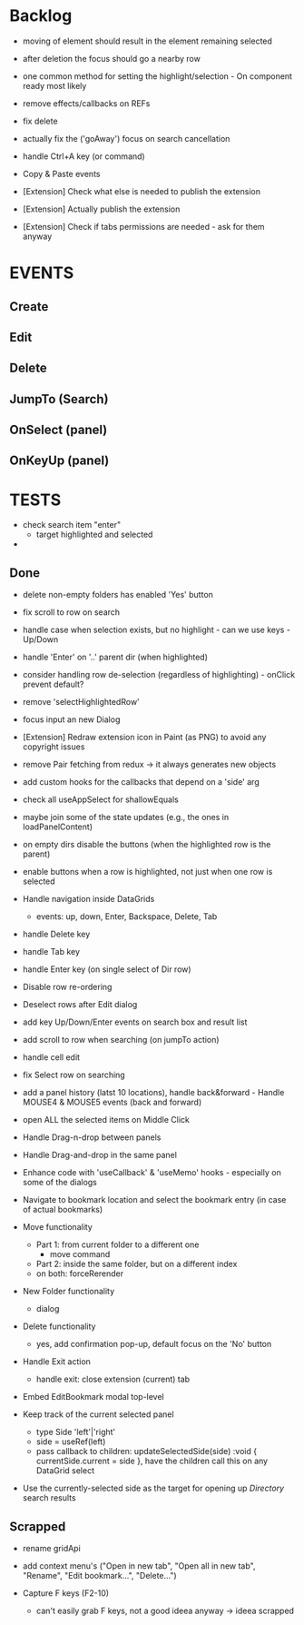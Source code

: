 # Backlog

- moving of element should result in the element remaining selected
- after deletion the focus should go a nearby row

- one common method for setting the highlight/selection - On component ready most likely

- remove effects/callbacks on REFs

- fix delete

- actually fix the ('goAway') focus on search cancellation
- handle Ctrl+A key (or command)

- Copy & Paste events

- [Extension] Check what else is needed to publish the extension
- [Extension] Actually publish the extension
- [Extension] Check if tabs permissions are needed - ask for them anyway

# EVENTS

## Create

## Edit

## Delete

## JumpTo (Search)

## OnSelect (panel)

## OnKeyUp (panel)

# TESTS

- check search item "enter"
  - target highlighted and selected
-

## Done

- delete non-empty folders has enabled 'Yes' button

- fix scroll to row on search

- handle case when selection exists, but no highlight - can we use keys - Up/Down

- handle 'Enter' on '..' parent dir (when highlighted)

- consider handling row de-selection (regardless of highlighting) - onClick prevent default?

- remove 'selectHighlightedRow'

- focus input an new Dialog

- [Extension] Redraw extension icon in Paint (as PNG) to avoid any copyright issues

- remove Pair fetching from redux -> it always generates new objects
- add custom hooks for the callbacks that depend on a 'side' arg
- check all useAppSelect for shallowEquals
- maybe join some of the state updates (e.g., the ones in loadPanelContent)

- on empty dirs disable the buttons (when the highlighted row is the parent)

- enable buttons when a row is highlighted, not just when one row is selected

- Handle navigation inside DataGrids

  - events: up, down, Enter, Backspace, Delete, Tab

- handle Delete key
- handle Tab key
- handle Enter key (on single select of Dir row)

- Disable row re-ordering

- Deselect rows after Edit dialog

- add key Up/Down/Enter events on search box and result list

- add scroll to row when searching (on jumpTo action)

- handle cell edit

- fix Select row on searching

- add a panel history (latst 10 locations), handle back&forward - Handle MOUSE4 & MOUSE5 events (back and forward)

- open ALL the selected items on Middle Click

- Handle Drag-n-drop between panels

- Handle Drag-and-drop in the same panel

- Enhance code with 'useCallback' & 'useMemo' hooks - especially on some of the dialogs

- Navigate to bookmark location and select the bookmark entry (in case of actual bookmarks)

- Move functionality

  - Part 1: from current folder to a different one
    - move command
  - Part 2: inside the same folder, but on a different index

  * on both: forceRerender

- New Folder functionality

  - dialog

- Delete functionality

  - yes, add confirmation pop-up, default focus on the 'No' button

- Handle Exit action

  - handle exit: close extension (current) tab

- Embed EditBookmark modal top-level

- Keep track of the current selected panel

  - type Side 'left'|'right'
  - side = useRef<Side>(left)
  - pass callback to children: updateSelectedSide(side) :void { currentSide.current = side }, have the children call this on any DataGrid select

- Use the currently-selected side as the target for opening up _Directory_ search results

## Scrapped

- rename gridApi

- add context menu's ("Open in new tab", "Open all in new tab", "Rename", "Edit bookmark...", "Delete...")

- Capture F keys (F2-10)
  - can't easily grab F keys, not a good ideea anyway -> ideea scrapped
